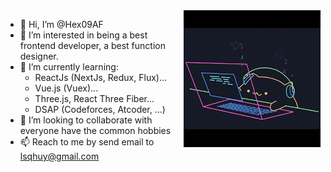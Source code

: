 <img src="images/bongo-cat-code.gif" align="right" width="219" height="219"/>

- 👋 Hi, I’m @Hex09AF
- 👀 I’m interested in being a best frontend developer, a best function designer.
- 🌱 I’m currently learning:
  - ReactJs (NextJs, Redux, Flux)...
  - Vue.js (Vuex)...
  - Three.js, React Three Fiber...
  - DSAP (Codeforces, Atcoder, ...)
- 💞️ I’m looking to collaborate with everyone have the common hobbies
- 📫 Reach to me by send email to lsqhuy@gmail.com

<!---
Hex09AF/Hex09AF is a ✨ special ✨ repository because its `README.md` (this file) appears on your GitHub profile.
You can click the Preview link to take a look at your changes.
--->
